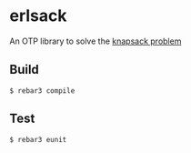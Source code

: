 erlsack
=======

An OTP library to solve the [knapsack problem](https://en.wikipedia.org/wiki/Knapsack_problem)

Build
-----

    $ rebar3 compile

Test
----

    $ rebar3 eunit
